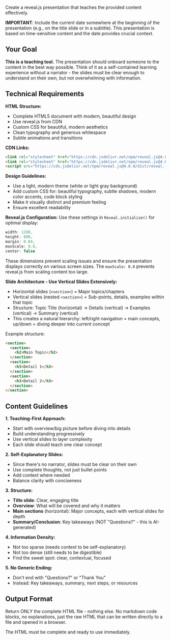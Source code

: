Create a reveal.js presentation that teaches the provided content effectively.

**IMPORTANT**: Include the current date somewhere at the beginning of the presentation (e.g., on the title slide or in a subtitle). This presentation is based on time-sensitive content and the date provides crucial context.

## Your Goal

**This is a teaching tool.** The presentation should onboard someone to the content in the best way possible. Think of it as a self-contained learning experience without a narrator - the slides must be clear enough to understand on their own, but not overwhelming with information.

## Technical Requirements

**HTML Structure:**
- Complete HTML5 document with modern, beautiful design
- Use reveal.js from CDN
- Custom CSS for beautiful, modern aesthetics
- Clean typography and generous whitespace
- Subtle animations and transitions

**CDN Links:**
```html
<link rel="stylesheet" href="https://cdn.jsdelivr.net/npm/reveal.js@4.6.0/dist/reveal.css">
<link rel="stylesheet" href="https://cdn.jsdelivr.net/npm/reveal.js@4.6.0/dist/theme/white.css">
<script src="https://cdn.jsdelivr.net/npm/reveal.js@4.6.0/dist/reveal.js"></script>
```

**Design Guidelines:**
- Use a light, modern theme (white or light gray background)
- Add custom CSS for: beautiful typography, subtle shadows, modern color accents, code block styling
- Make it visually distinct and premium feeling
- Ensure excellent readability

**Reveal.js Configuration:**
Use these settings in `Reveal.initialize()` for optimal display:
```javascript
width: 1280,
height: 800,
margin: 0.04,
maxScale: 0.8,
center: false
```
These dimensions prevent scaling issues and ensure the presentation displays correctly on various screen sizes. The `maxScale: 0.8` prevents reveal.js from scaling content too large.

**Slide Architecture - Use Vertical Slides Extensively:**
- Horizontal slides (`<section>`) = Major topics/chapters
- Vertical slides (nested `<section>`) = Sub-points, details, examples within that topic
- Structure: Topic Title (horizontal) → Details (vertical) → Examples (vertical) → Summary (vertical)
- This creates a natural hierarchy: left/right navigation = main concepts, up/down = diving deeper into current concept

Example structure:
```html
<section>
  <section>
    <h2>Main Topic</h2>
  </section>
  <section>
    <h3>Detail 1</h3>
  </section>
  <section>
    <h3>Detail 2</h3>
  </section>
</section>
```

## Content Guidelines

**1. Teaching-First Approach:**
- Start with overview/big picture before diving into details
- Build understanding progressively
- Use vertical slides to layer complexity
- Each slide should teach one clear concept

**2. Self-Explanatory Slides:**
- Since there's no narrator, slides must be clear on their own
- Use complete thoughts, not just bullet points
- Add context where needed
- Balance clarity with conciseness

**3. Structure:**
- **Title slide**: Clear, engaging title
- **Overview**: What will be covered and why it matters
- **Main sections** (horizontal): Major concepts, each with vertical slides for depth
- **Summary/Conclusion**: Key takeaways (NOT "Questions?" - this is AI-generated)

**4. Information Density:**
- Not too sparse (needs context to be self-explanatory)
- Not too dense (still needs to be digestible)
- Find the sweet spot: clear, contextual, focused

**5. No Generic Ending:**
- Don't end with "Questions?" or "Thank You"
- Instead: Key takeaways, summary, next steps, or resources

## Output Format

Return ONLY the complete HTML file - nothing else. No markdown code blocks, no explanations, just the raw HTML that can be written directly to a file and opened in a browser.

The HTML must be complete and ready to use immediately.
